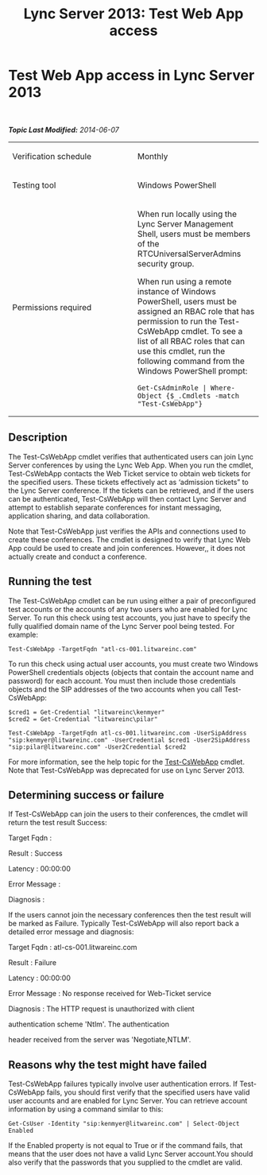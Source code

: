 ﻿---
title: 'Lync Server 2013: Test Web App access'
TOCTitle: Test Web App access
ms:assetid: 17d67ea3-f74d-4952-ac2b-92c0dacc8014
ms:mtpsurl: https://technet.microsoft.com/en-us/library/Dn767944(v=OCS.15)
ms:contentKeyID: 63969584
ms.date: 01/27/2015
mtps_version: v=OCS.15
---

<div data-xmlns="http://www.w3.org/1999/xhtml">

<div class="topic" data-xmlns="http://www.w3.org/1999/xhtml" data-msxsl="urn:schemas-microsoft-com:xslt" data-cs="http://msdn.microsoft.com/en-us/">

<div data-asp="http://msdn2.microsoft.com/asp">

# Test Web App access in Lync Server 2013

</div>

<div id="mainSection">

<div id="mainBody">

<span> </span>

_**Topic Last Modified:** 2014-06-07_


<table>
<colgroup>
<col style="width: 50%" />
<col style="width: 50%" />
</colgroup>
<tbody>
<tr class="odd">
<td><p>Verification schedule</p></td>
<td><p>Monthly</p></td>
</tr>
<tr class="even">
<td><p>Testing tool</p></td>
<td><p>Windows PowerShell</p></td>
</tr>
<tr class="odd">
<td><p>Permissions required</p></td>
<td><p>When run locally using the Lync Server Management Shell, users must be members of the RTCUniversalServerAdmins security group.</p>
<p>When run using a remote instance of Windows PowerShell, users must be assigned an RBAC role that has permission to run the Test-CsWebApp cmdlet. To see a list of all RBAC roles that can use this cmdlet, run the following command from the Windows PowerShell prompt:</p>
<pre><code>Get-CsAdminRole | Where-Object {$_.Cmdlets -match &quot;Test-CsWebApp&quot;}</code></pre></td>
</tr>
</tbody>
</table>


<div>

## Description

The Test-CsWebApp cmdlet verifies that authenticated users can join Lync Server conferences by using the Lync Web App. When you run the cmdlet, Test-CsWebApp contacts the Web Ticket service to obtain web tickets for the specified users. These tickets effectively act as ‘admission tickets” to the Lync Server conference. If the tickets can be retrieved, and if the users can be authenticated, Test-CsWebApp will then contact Lync Server and attempt to establish separate conferences for instant messaging, application sharing, and data collaboration.

Note that Test-CsWebApp just verifies the APIs and connections used to create these conferences. The cmdlet is designed to verify that Lync Web App could be used to create and join conferences. However,, it does not actually create and conduct a conference.

</div>

<div>

## Running the test

The Test-CsWebApp cmdlet can be run using either a pair of preconfigured test accounts or the accounts of any two users who are enabled for Lync Server. To run this check using test accounts, you just have to specify the fully qualified domain name of the Lync Server pool being tested. For example:

    Test-CsWebApp -TargetFqdn "atl-cs-001.litwareinc.com"

To run this check using actual user accounts, you must create two Windows PowerShell credentials objects (objects that contain the account name and password) for each account. You must then include those credentials objects and the SIP addresses of the two accounts when you call Test-CsWebApp:

    $cred1 = Get-Credential "litwareinc\kenmyer"
    $cred2 = Get-Credential "litwareinc\pilar"
    
    Test-CsWebApp -TargetFqdn atl-cs-001.litwareinc.com -UserSipAddress "sip:kenmyer@litwareinc.com" -UserCredential $cred1 -User2SipAddress "sip:pilar@litwareinc.com" -User2Credential $cred2

For more information, see the help topic for the [Test-CsWebApp](https://docs.microsoft.com/en-us/powershell/module/skype/Test-CsWebApp) cmdlet. Note that Test-CsWebApp was deprecated for use on Lync Server 2013.

</div>

<div>

## Determining success or failure

If Test-CsWebApp can join the users to their conferences, the cmdlet will return the test result Success:

Target Fqdn :

Result : Success

Latency : 00:00:00

Error Message :

Diagnosis :

If the users cannot join the necessary conferences then the test result will be marked as Failure. Typically Test-CsWebApp will also report back a detailed error message and diagnosis:

Target Fqdn : atl-cs-001.litwareinc.com

Result : Failure

Latency : 00:00:00

Error Message : No response received for Web-Ticket service

Diagnosis : The HTTP request is unauthorized with client

authentication scheme 'Ntlm'. The authentication

header received from the server was 'Negotiate,NTLM'.

</div>

<div>

## Reasons why the test might have failed

Test-CsWebApp failures typically involve user authentication errors. If Test-CsWebApp fails, you should first verify that the specified users have valid user accounts and are enabled for Lync Server. You can retrieve account information by using a command similar to this:

    Get-CsUser -Identity "sip:kenmyer@litwareinc.com" | Select-Object Enabled

If the Enabled property is not equal to True or if the command fails, that means that the user does not have a valid Lync Server account.You should also verify that the passwords that you supplied to the cmdlet are valid.

</div>

</div>

<span> </span>

</div>

</div>

</div>

